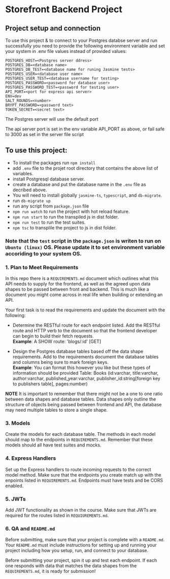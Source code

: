 # Storefront Backend Project

## Project setup and connection

To use this project & to connect to your Postgres databse server and run successfully you need to provide the following environment variable and set your system in .env file values instead of provided values:

```
POSTGRES_HOST=<Postgres server ddress>
POSTGRES_DB=<database name>
POSTGRES_DB_TEST=<database name for runing Jasmine tests>
POSTGRES_USER=<database user name>
POSTGRES_USER_TEST=<database username for testing>
POSTGRES_PASSWORD=<password for database user>
POSTGRES_PASSWORD_TEST=<password for testing user>
API_PORT=<port for express api server>
ENV=dev
SALT_ROUNDS=<number>
BRYPT_PASSWORD=<password text>
TOKEN_SECRET=<secret text>
```

The Postgres server will use the default port

The api server port is set in the env variable API_PORT as above, or fail safe to 3000 as set in the server file script

## To use this project:

- To install the packages run `npm install`
- add `.env` file to the projet root directory that contains the above list of variables.
- install Postgresql database server.
- create a database and put the database name in the `.env` file as decribed above.
- You will need to install globally `jasmine-ts`, `typescript`, and `db-migrate`.
- run `db-migrate up`
- run any script from `package.json` file
- `npm run watch` to run the project with hot reload feature.
- `npm run start` to run the transpiled js in dist folder.
- `npm run test` to run the test suites.
- `npm tsc` to transplile the project to js in dist folder.

### Note that the `test` script in the `package.json` is writen to run on `Ubuntu (linux)` OS. Please update it to set environment variable accoriding to your system OS.

### 1. Plan to Meet Requirements

In this repo there is a `REQUIREMENTS.md` document which outlines what this API needs to supply for the frontend, as well as the agreed upon data shapes to be passed between front and backend. This is much like a document you might come across in real life when building or extending an API.

Your first task is to read the requirements and update the document with the following:

- Determine the RESTful route for each endpoint listed. Add the RESTful route and HTTP verb to the document so that the frontend developer can begin to build their fetch requests.  
  **Example**: A SHOW route: 'blogs/:id' [GET]

- Design the Postgres database tables based off the data shape requirements. Add to the requirements document the database tables and columns being sure to mark foreign keys.  
  **Example**: You can format this however you like but these types of information should be provided
  Table: Books (id:varchar, title:varchar, author:varchar, published_year:varchar, publisher_id:string[foreign key to publishers table], pages:number)

**NOTE** It is important to remember that there might not be a one to one ratio between data shapes and database tables. Data shapes only outline the structure of objects being passed between frontend and API, the database may need multiple tables to store a single shape.

### 3. Models

Create the models for each database table. The methods in each model should map to the endpoints in `REQUIREMENTS.md`. Remember that these models should all have test suites and mocks.

### 4. Express Handlers

Set up the Express handlers to route incoming requests to the correct model method. Make sure that the endpoints you create match up with the enpoints listed in `REQUIREMENTS.md`. Endpoints must have tests and be CORS enabled.

### 5. JWTs

Add JWT functionality as shown in the course. Make sure that JWTs are required for the routes listed in `REQUIUREMENTS.md`.

### 6. QA and `README.md`

Before submitting, make sure that your project is complete with a `README.md`. Your `README.md` must include instructions for setting up and running your project including how you setup, run, and connect to your database.

Before submitting your project, spin it up and test each endpoint. If each one responds with data that matches the data shapes from the `REQUIREMENTS.md`, it is ready for submission!
